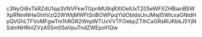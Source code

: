 c3NyOi8vTkRZdU1qa3VNVFkwTGpnMU9qRXlOelUxT205eWFXZHBianB5WXpRNmNHeGhhVzQ2WWtjMWFtSnBOWFpqYldObldsUnJMejl5WlcxaGNtdHpQVGhLTFVoMFgwTm1hRGR2WnpWTUxVVTFOekpZTlhCaGRsRlJKbkJ5YjNSdmNHRnlZVzA5Sm05aVpuTndZWEpoYlQw
